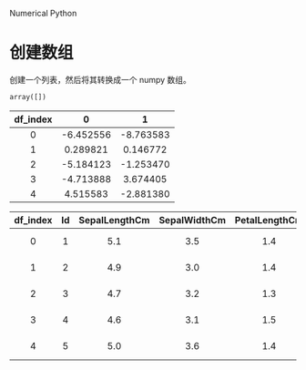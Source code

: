 
Numerical Python

# 创建数组
创建一个列表，然后将其转换成一个 numpy 数组。

```Python
array([])
```

|df_index|0|1|
|:-:|:-:|:-:|
|0|-6.452556|-8.763583|
|1| 0.289821| 0.146772|
|2|-5.184123|-1.253470|
|3|-4.713888| 3.674405|
|4| 4.515583|-2.881380|

|df_index|Id|SepalLengthCm|SepalWidthCm|PetalLengthCm|PetalWidthCm|Species|
|:-:|:-:|:-:|:-:|:-:|:-:|:-:|
|0|1|5.1|3.5|1.4|0.2|Iris-setosa|
|1|2|4.9|3.0|1.4|0.2|Iris-setosa|
|2|3|4.7|3.2|1.3|0.2|Iris-setosa|
|3|4|4.6|3.1|1.5|0.2|Iris-setosa|
|4|5|5.0|3.6|1.4|0.2|Iris-setosa|
<!--stackedit_data:
eyJoaXN0b3J5IjpbLTE1OTk3ODA4NywtOTU1MDIzNjM3XX0=
-->